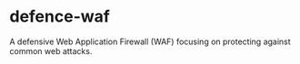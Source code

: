 # defence-waf
A defensive Web Application Firewall (WAF) focusing on protecting against common web attacks.
